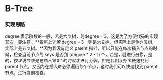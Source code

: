 # B-Tree
### 实现思路
degree 表示阶数的一般，若是六叉树，则degree = 3，这是为了方便代码的实现
其次，要注意：**按照上述若 degree = 3，则是六叉树，但实际上是伪六叉树, 实际上是五叉树。**因为我没有定义 parent 指针，所以只能在每次插入节点的时候，检查当前节点的 keys 是否到 (degree * 2 - 1) 个，若是，就进行分裂，是的，按理说应该是在插入第6个的时候才进行分裂，但是我们没办法快速找到 parent 节点，又因为在插入时必须遍历每个节点，这时我们可以快速找到 parent 节点，进行提前检查。